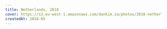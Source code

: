 ```yaml
---
title: Netherlands, 2018
cover: https://s3.eu-west-1.amazonaws.com/dankim.io/photos/2018-netherlands/cover.jpg
createdAt: 2018-05
---
```


<img src="https://s3.eu-west-1.amazonaws.com/dankim.io/photos/2018-netherlands/0001.jpg" alt="" class="lazyload">
<img src="https://s3.eu-west-1.amazonaws.com/dankim.io/photos/2018-netherlands/0002.jpg" alt="" class="lazyload">
<img src="https://s3.eu-west-1.amazonaws.com/dankim.io/photos/2018-netherlands/0003.jpg" alt="" class="lazyload">
<img src="https://s3.eu-west-1.amazonaws.com/dankim.io/photos/2018-netherlands/0004.jpg" alt="" class="lazyload">
<img src="https://s3.eu-west-1.amazonaws.com/dankim.io/photos/2018-netherlands/0005.jpg" alt="" class="lazyload">
<img src="https://s3.eu-west-1.amazonaws.com/dankim.io/photos/2018-netherlands/0006.jpg" alt="" class="lazyload">
<img src="https://s3.eu-west-1.amazonaws.com/dankim.io/photos/2018-netherlands/0007.jpg" alt="" class="lazyload">
<img src="https://s3.eu-west-1.amazonaws.com/dankim.io/photos/2018-netherlands/0008.jpg" alt="" class="lazyload">
<img src="https://s3.eu-west-1.amazonaws.com/dankim.io/photos/2018-netherlands/0009.jpg" alt="" class="lazyload">
<img src="https://s3.eu-west-1.amazonaws.com/dankim.io/photos/2018-netherlands/0010.jpg" alt="" class="lazyload">
<img src="https://s3.eu-west-1.amazonaws.com/dankim.io/photos/2018-netherlands/0011.jpg" alt="" class="lazyload">
<img src="https://s3.eu-west-1.amazonaws.com/dankim.io/photos/2018-netherlands/0012.jpg" alt="" class="lazyload">
<img src="https://s3.eu-west-1.amazonaws.com/dankim.io/photos/2018-netherlands/0013.jpg" alt="" class="lazyload">
<img src="https://s3.eu-west-1.amazonaws.com/dankim.io/photos/2018-netherlands/0014.jpg" alt="" class="lazyload">
<img src="https://s3.eu-west-1.amazonaws.com/dankim.io/photos/2018-netherlands/0015.jpg" alt="" class="lazyload">
<img src="https://s3.eu-west-1.amazonaws.com/dankim.io/photos/2018-netherlands/0016.jpg" alt="" class="lazyload">
<img src="https://s3.eu-west-1.amazonaws.com/dankim.io/photos/2018-netherlands/0017.jpg" alt="" class="lazyload">
<img src="https://s3.eu-west-1.amazonaws.com/dankim.io/photos/2018-netherlands/0018.jpg" alt="" class="lazyload">
<img src="https://s3.eu-west-1.amazonaws.com/dankim.io/photos/2018-netherlands/0019.jpg" alt="" class="lazyload">
<img src="https://s3.eu-west-1.amazonaws.com/dankim.io/photos/2018-netherlands/0020.jpg" alt="" class="lazyload">
<img src="https://s3.eu-west-1.amazonaws.com/dankim.io/photos/2018-netherlands/0021.jpg" alt="" class="lazyload">
